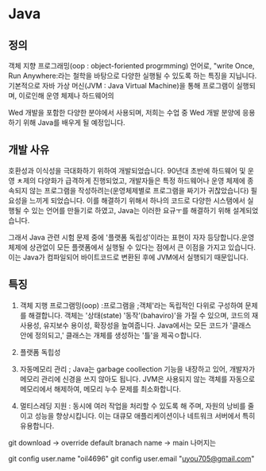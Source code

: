 # Java
## 정의
객체 지향 프로그래밍(oop : object-foriented progrmming) 언어로,
"write Once, Run Anywhere:라는 철학을 바탕으로 다양한
실행될 수 있도록 하는 특징을 지닙니다.
기본적으로 자바 가상 머신(JVM : Java Virtual Machine)을 통해 프로그램이 실행되며, 이로인해 운영 체제나 하드웨어의 

Wed 개발을 포함한 다양한 분야에서 사용되며, 저희는 수업 중 Wed 개발 분양에 응용하기 위해 Java를 배우게 될 예정입니다.

## 개발 사유
호환성과 이식성을 극대화하기 위하여 개발되었습니다.
90년대 초반에 하드웨어 및 운영 ㅊ제의 다양화가 급격하게 진행되었고,
개발자들은 특정 하드웨어나 운영 체제에 종속되지 않는 프로그램을 작성하려는(운영체제별로 프로그램을 짜기가 귀찮았습니다) 필요성을 느끼게 되었습니다.
이를 해결하기 위해서 하나의 코드로 다양한 시스탬에서 실행될 수 있는 언어를 만들기로 하였고, Java는 이러한 요규ㅜ를 해결하기 위해 설계되었습니다.

그래서 Java 관련 시험 문제 중에 '플랫폼 독립성'이라는 표현이 자자 등당합니다.운영 체제에 상관없이 모든 플랫폼에서 실행될 수 있다는 점에서 큰 이점을 가지고 있습니다.
이는 Java가 컴파일되어 바이트코드로 변환된 후에 JVM에서 실행되기 때문입니다.

## 특징
1. 객체 지행 프로그램밍(oop) :프로그램을 ;객체'라는 독립적인 다위로 구성하여 문제를 해결합니다. 객체는 '상태(state) '동작'(bahaviro)'을 
    가질 수 있으며, 코드의 재사용성, 유지보수 용이성, 확장성을 높여줍니다.
    Java에서는 모든 코드가 '클래스 안에 정의되고,' 클래스는 개체를 생성하는 '틀'을 제곡ㅇ합니다.

2. 플랫폼 독힙성
3. 자동메모리 관리 ; Java는 garbage coollection 기능을 내장하고 있어, 개발자가 메모리 관리에 신경을 쓰지 않아도 됩니다. JVM은 사용되지 않는
객체를 자동으로 메모리에서 해제하여, 메모리 누수 문제를 최소화합니다.
4. 멀티스레딩 지원 : 동시에 여러 작업을 처리할 수 있도록 해 주며, 자원의 낭비를 줄이고 성능을 향상시킵니다. 이는 대큐모 애플리케이션이나
네트워크 서버에서 특히 유용합니다.

git download -> override default branach name -> main
나머지는 

git config user.name "oil4696"
git config user.email "uyou705@gmail.com"